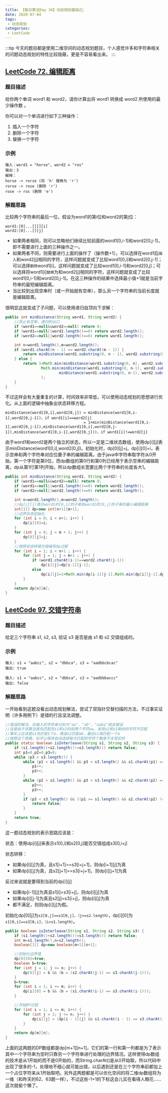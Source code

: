 ```yaml
---
title: 【每日算法Day 34】动态规划基础2🚩
date: 2020-07-04
tags:
 - 动态规划
categories:
 - LeetCode
---
```

:::tip
今天的题目都是使用二维空间的动态规划题目，个人感觉许多和字符串相关的问题动态规划的特性比较隐蔽，更是不容易看出来。
:::
<!-- more -->

## [LeetCode 72. 编辑距离](https://leetcode-cn.com/problems/edit-distance)
### 题目描述
给你两个单词 word1 和 word2，请你计算出将 word1 转换成 word2 所使用的最少操作数 。

你可以对一个单词进行如下三种操作：
1. 插入一个字符
2. 删除一个字符
3. 替换一个字符

### 示例
```
输入：word1 = "horse", word2 = "ros"
输出：3
解释：
horse -> rorse (将 'h' 替换为 'r')
rorse -> rose (删除 'r')
rose -> ros (删除 'e')
```

### 解题思路
比较两个字符串的最后一位，假设为word1的第i位和word2的第j位：
```
word1:[0]...[][][i]
word2:[0]...[][j]
```
* 如果两者相同，则可以忽略他们继续比较前面的word1[0,i-1]和word2[0,j-1]，即不需要进行上面的三种操作之一。
* 如果两者不同，则需要进行上面的操作了（操作数+1）。可以选择在word1后`插入`和word2[j]相同的字符，这样问题就变成了比较word1[0,i]和word2[0,j-1]；可以选择`删除`word1[i]，这样问题就变成了比较word1[0,i-1]和word2[0,j]；可以选择将word1[i]`替换`为和word2[j]相同的字符，这样问题就变成了比较word1[0,i-1]和word2[0,j-1]。在这三种操作的结果中选择最小值+1就是当前字符串的最短编辑距离。
* 当比较到出现空串时（或一开始就有空串），那么另一个字符串的当前长度就是编辑距离。

很明显这就变成了子问题，可以使用递归自顶向下求解：
```java
public int minDistance(String word1, String word2) {
    //防止有空串，递归的出口
    if (word1==null&&word2==null) return 0;
    if (word1==null||word1.length()==0) return word2.length();
    if (word2==null||word2.length()==0) return word1.length();

    int n=word1.length(),m=word2.length();
    if (word1.charAt(n - 1) == word2.charAt(m - 1)) {
        return minDistance(word1.substring(0, n - 1), word2.substring(0, m - 1));
    } else {
        return 1+Math.min(minDistance(word1.substring(0, n), word2.substring(0, m - 1)),
                Math.min(minDistance(word1.substring(0, n-1), word2.substring(0, m - 1)),
                        minDistance(word1.substring(0, n-1), word2.substring(0, m )))
                );
    }
}
```
不过这样会有大量重复的计算，时间效率非常低，可以使用动态规划的思想进行优化。从上面的逻辑中抽象出状态转移方程。

```
minDistance(word1[0,i],word2[0,j]) = minDistance(word1[0,i-1],word2[0,j-1])，if word1[i]==word2[j]
                                   = 1+min(minDistance(word1[0,i-1],word2[0,j-1]),minDistance(word1[0,i],word2[0,j-1]),minDistance(word1[0,i-1],word2[0,j]))，if word1[i]!=word2[j]
```

由于word1和word2是两个独立的状态，所以一定是二维状态数组，使用dp[i][j]表示minDistance(word1[0,i],word2[0,j])。初始化时，dp[0][j]=j，dp[i][0]=i，表示空串和两个字符串对应位置子串的编辑距离。由于java中字符串取字符从0开始，第一个字符是第0位，而dp数组的第0行和第0列已经用于表示空串的编辑距离，dp从第1行第1列开始，所以dp数组长宽要比两个字符串的长度各大1。
```java
public int minDistance(String word1, String word2) {
    if (word1==null&&word2==null) return 0;
    if (word1==null||word1.length()==0) return word2.length();
    if (word2==null||word2.length()==0) return word1.length();

    int n=word1.length(),m=word2.length();
    //dp[i][j]表示word1的[0,i]的子串到word2的[0,j]的子串的最小编辑距离
    int[][] dp=new int[n+1][m+1];
    //边界状态初始化
    for (int i = 0; i < n+1; i++) {
        dp[i][0]=i;
    }
    for (int j = 0; j < m + 1; j++) {
        dp[0][j]=j;
    }
    //按照状态转移方程编写dp过程
    for (int i = 1; i < n+1 ; i++) {
        for (int j = 1; j < m+1 ; j++) {
            if (word1.charAt(i-1)==word2.charAt(j-1))
                dp[i][j]=dp[i-1][j-1];
            else
                dp[i][j]=1+Math.min(dp[i-1][j-1],Math.min(dp[i][j-1],dp[i-1][j]));
        }
    }
    return dp[n][m];
}
```

## [LeetCode 97. 交错字符串](https://leetcode-cn.com/problems/interleaving-string/)
### 题目描述
给定三个字符串 s1, s2, s3, 验证 s3 是否是由 s1 和 s2 交错组成的。

### 示例
```
输入: s1 = "aabcc", s2 = "dbbca", s3 = "aadbbcbcac"
输出: true

输入: s1 = "aabcc", s2 = "dbbca", s3 = "aadbbbaccc"
输出: false
```
### 解题思路
一开始看到这题没看出动态规划解法，尝试了双指针交替扫描的方法，不过事实证明（许多用例下）是错的行且没法调整。
```java
//错误的解法，在输入的字符串分别为"aa"、"ab"、"aaba"就会错误
//这是由于该算法首先匹配完s1和s3的前两个字符aa，发现s2和s3剩余的字符不匹配
//事实上应该是s1先匹配1个a，再由s2匹配ab，最后s1再匹配一个a
//按照这个思路，似乎让程序自动选择每次匹配的字符个数是不太现实的
public static boolean isInterleave(String s1, String s2, String s3) {
    if (s1.length()+s2.length()!=s3.length()) return false;
    int p1=0,p2=0,p3=0;
    while (p3 < s3.length()) {
        while (p1 < s1.length() && p3 < s3.length() && s1.charAt(p1) == s3.charAt(p3)) {
            p1++;
            p3++;
        }
        while (p2 < s2.length() && p3 < s3.length() && s2.charAt(p2) == s3.charAt(p3)) {
            p2++;
            p3++;
        }
        if (p3 < s3.length() && ((p1 >= s1.length() && s2.charAt(p2) != s3.charAt(p3)) || (p1 < s1.length() && s1.charAt(p1) != s3.charAt(p3)))) {
            return false;
        }
    }
    return true;
}
```
这一题动态规划的表示思路应该是：

状态：使用dp[i][j]来表示s1[0,i]和s2[0,j]能否交错组成s3[0,i+j]

状态转移：
* 如果dp[i][j]为真，且s1[i+1]==s3[i+j+1]，则dp[i+1][j]为真
* 如果dp[i][j]为真，且s2[j+1]==s3[i+j+1]，则dp[i][j+1]为真

反过来说就是要得到当前的dp[i][j]
* 如果dp[i-1][j]为真且s1[i]=s3[i+j]，则dp[i][j]为真
* 如果dp[i][j-1]为真且s2[j]=s3[i+j]，则dp[i][j]为真
* 都不满足，则则dp[i][j]为假。

初始化dp[0][j]为`s2[0,j]==s3[0,j]，（j<=s2.length）`，dp[i][0]为`s1[0,i]==s3[0,i]，（i<s1.length）`。
```java
public boolean isInterleave(String s1, String s2, String s3) {
    if (s1.length()+s2.length()!=s3.length()) return false;
    int m=s1.length(),n=s2.length();
    boolean[][] dp=new boolean[m+1][n+1];

    //初始化边界值
    dp[0][0]=true;
    boolean b=true;
    for (int j = 1; j <= n; j++) {
        dp[0][j] = b && (b = (s2.charAt(j-1) == s3.charAt(j-1)));
    }
    b=true;
    for (int i = 1; i <= m; i++) {
        dp[i][0] = b && (b = (s1.charAt(i-1) == s3.charAt(i-1)));
    }

    //开始DP过程
    for (int i = 1; i <= m; i++) {
        for (int j = 1; j <= n; j++) {
            dp[i][j] = (dp[i - 1][j] && s1.charAt(i - 1) == s3.charAt(i + j - 1)) || (dp[i][j - 1] && s2.charAt(j - 1) == s3.charAt(i + j - 1));
        }
    }
    return dp[m][n];
}
```
上面的这两题的DP数组都是dp[m+1][n+1]，它们的第一行和第一列都是为了表示其中一个字符串为空时只靠另一个字符串进行处理的边界情况。这样使得dp数组的技术是从1开始的而不是0开始的，而String.charAt()是从0开始取，所以代码中出现了很多的-1，处理地不细心就可能出错，以后遇到还是在三个字符串前都加上一个占位字符来从1开始取吧。另外这两题都是可以优化空间的将二维dp数组将为一维（和昨天的62、63题一样），不过这些-1+1的下标这会儿实在看得人眼花……这次就偷个懒了。